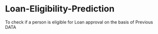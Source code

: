 # Loan-Eligibility-Prediction
To check if a person is eligible for Loan approval on the basis of Previous DATA
